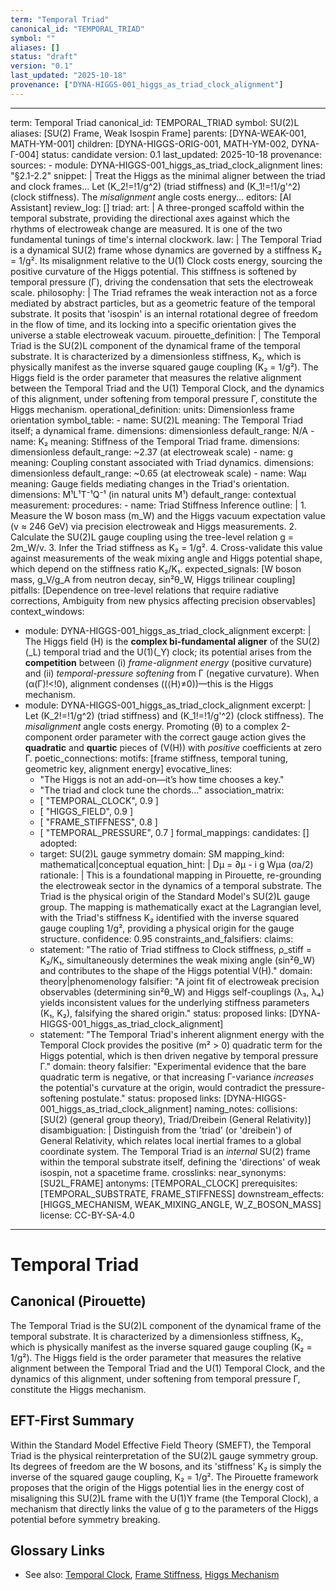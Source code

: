 ```yaml
---
term: "Temporal Triad"
canonical_id: "TEMPORAL_TRIAD"
symbol: ""
aliases: []
status: "draft"
version: "0.1"
last_updated: "2025-10-18"
provenance: ["DYNA-HIGGS-001_higgs_as_triad_clock_alignment"]
---
```


---
term: Temporal Triad
canonical_id: TEMPORAL_TRIAD
symbol: SU(2)L
aliases: [SU(2) Frame, Weak Isospin Frame]
parents: [DYNA-WEAK-001, MATH-YM-001]
children: [DYNA-HIGGS-ORIG-001, MATH-YM-002, DYNA-Γ-004]
status: candidate
version: 0.1
last_updated: 2025-10-18
provenance:
  sources:
    - module: DYNA-HIGGS-001_higgs_as_triad_clock_alignment
      lines: "§2.1-2.2"
      snippet: |
        Treat the Higgs as the minimal aligner between the triad and clock frames...
        Let (K_2!=!1/g^2) (triad stiffness) and (K_1!=!1/g'^2) (clock stiffness). The *misalignment* angle costs energy...
  editors: [AI Assistant]
  review_log: []
triad:
  art: |
    A three-pronged scaffold within the temporal substrate, providing the directional axes against which the rhythms of electroweak change are measured. It is one of the two fundamental tunings of time's internal clockwork.
  law: |
    The Temporal Triad is a dynamical SU(2) frame whose dynamics are governed by a stiffness K₂ = 1/g². Its misalignment relative to the U(1) Clock costs energy, sourcing the positive curvature of the Higgs potential. This stiffness is softened by temporal pressure (Γ), driving the condensation that sets the electroweak scale.
  philosophy: |
    The Triad reframes the weak interaction not as a force mediated by abstract particles, but as a geometric feature of the temporal substrate. It posits that 'isospin' is an internal rotational degree of freedom in the flow of time, and its locking into a specific orientation gives the universe a stable electroweak vacuum.
pirouette_definition: |
  The Temporal Triad is the SU(2)L component of the dynamical frame of the temporal substrate. It is characterized by a dimensionless stiffness, K₂, which is physically manifest as the inverse squared gauge coupling (K₂ = 1/g²). The Higgs field is the order parameter that measures the relative alignment between the Temporal Triad and the U(1) Temporal Clock, and the dynamics of this alignment, under softening from temporal pressure Γ, constitute the Higgs mechanism.
operational_definition:
  units: Dimensionless frame orientation
  symbol_table:
    - name: SU(2)L
      meaning: The Temporal Triad itself; a dynamical frame.
      dimensions: dimensionless
      default_range: N/A
    - name: K₂
      meaning: Stiffness of the Temporal Triad frame.
      dimensions: dimensionless
      default_range: ~2.37 (at electroweak scale)
    - name: g
      meaning: Coupling constant associated with Triad dynamics.
      dimensions: dimensionless
      default_range: ~0.65 (at electroweak scale)
    - name: Waμ
      meaning: Gauge fields mediating changes in the Triad's orientation.
      dimensions: M¹L¹T⁻¹Q⁻¹ (in natural units M¹)
      default_range: contextual
  measurement:
    procedures:
      - name: Triad Stiffness Inference
        outline: |
          1. Measure the W boson mass (m_W) and the Higgs vacuum expectation value (v ≈ 246 GeV) via precision electroweak and Higgs measurements.
          2. Calculate the SU(2)L gauge coupling using the tree-level relation g = 2m_W/v.
          3. Infer the Triad stiffness as K₂ = 1/g².
          4. Cross-validate this value against measurements of the weak mixing angle and Higgs potential shape, which depend on the stiffness ratio K₂/K₁.
        expected_signals: [W boson mass, g_V/g_A from neutron decay, sin²θ_W, Higgs trilinear coupling]
        pitfalls: [Dependence on tree-level relations that require radiative corrections, Ambiguity from new physics affecting precision observables]
context_windows:
  - module: DYNA-HIGGS-001_higgs_as_triad_clock_alignment
    excerpt: |
      The Higgs field (H) is the **complex bi-fundamental aligner** of the SU(2)(_L) temporal triad and the U(1)(_Y) clock; its potential arises from the **competition** between (i) *frame-alignment energy* (positive curvature) and (ii) *temporal-pressure softening* from Γ (negative curvature). When (α(Γ)!<!0), alignment condenses ((⟨H⟩≠0))—this is the Higgs mechanism.
  - module: DYNA-HIGGS-001_higgs_as_triad_clock_alignment
    excerpt: |
      Let (K_2!=!1/g^2) (triad stiffness) and (K_1!=!1/g'^2) (clock stiffness). The *misalignment* angle costs energy. Promoting (θ) to a complex 2-component order parameter with the correct gauge action gives the **quadratic** and **quartic** pieces of (V(H)) with *positive* coefficients at zero Γ.
poetic_connections:
  motifs: [frame stiffness, temporal tuning, geometric key, alignment energy]
  evocative_lines:
    - "The Higgs is not an add-on—it’s how time chooses a key."
    - "The triad and clock tune the chords..."
  association_matrix:
    - [ "TEMPORAL_CLOCK", 0.9 ]
    - [ "HIGGS_FIELD", 0.9 ]
    - [ "FRAME_STIFFNESS", 0.8 ]
    - [ "TEMPORAL_PRESSURE", 0.7 ]
formal_mappings:
  candidates: []
  adopted:
    - target: SU(2)L gauge symmetry
      domain: SM
      mapping_kind: mathematical|conceptual
      equation_hint: |
        Dμ = ∂μ - i g Wμa (σa/2)
      rationale: |
        This is a foundational mapping in Pirouette, re-grounding the electroweak sector in the dynamics of a temporal substrate. The Triad is the physical origin of the Standard Model's SU(2)L gauge group. The mapping is mathematically exact at the Lagrangian level, with the Triad's stiffness K₂ identified with the inverse squared gauge coupling 1/g², providing a physical origin for the gauge structure.
      confidence: 0.95
constraints_and_falsifiers:
  claims:
    - statement: "The ratio of Triad stiffness to Clock stiffness, ρ_stiff = K₂/K₁, simultaneously determines the weak mixing angle (sin²θ_W) and contributes to the shape of the Higgs potential V(H)."
      domain: theory|phenomenology
      falsifier: "A joint fit of electroweak precision observables (determining sin²θ_W) and Higgs self-couplings (λ₃, λ₄) yields inconsistent values for the underlying stiffness parameters (K₁, K₂), falsifying the shared origin."
      status: proposed
      links: [DYNA-HIGGS-001_higgs_as_triad_clock_alignment]
    - statement: "The Temporal Triad's inherent alignment energy with the Temporal Clock provides the positive (m² > 0) quadratic term for the Higgs potential, which is then driven negative by temporal pressure Γ."
      domain: theory
      falsifier: "Experimental evidence that the bare quadratic term is negative, or that increasing Γ-variance *increases* the potential's curvature at the origin, would contradict the pressure-softening postulate."
      status: proposed
      links: [DYNA-HIGGS-001_higgs_as_triad_clock_alignment]
naming_notes:
  collisions: [SU(2) (general group theory), Triad/Dreibein (General Relativity)]
  disambiguation: |
    Distinguish from the 'triad' (or 'dreibein') of General Relativity, which relates local inertial frames to a global coordinate system. The Temporal Triad is an *internal* SU(2) frame within the temporal substrate itself, defining the 'directions' of weak isospin, not a spacetime frame.
crosslinks:
  near_synonyms: [SU2L_FRAME]
  antonyms: [TEMPORAL_CLOCK]
  prerequisites: [TEMPORAL_SUBSTRATE, FRAME_STIFFNESS]
  downstream_effects: [HIGGS_MECHANISM, WEAK_MIXING_ANGLE, W_Z_BOSON_MASS]
license: CC-BY-SA-4.0
---

# Temporal Triad

## Canonical (Pirouette)
The Temporal Triad is the SU(2)L component of the dynamical frame of the temporal substrate. It is characterized by a dimensionless stiffness, K₂, which is physically manifest as the inverse squared gauge coupling (K₂ = 1/g²). The Higgs field is the order parameter that measures the relative alignment between the Temporal Triad and the U(1) Temporal Clock, and the dynamics of this alignment, under softening from temporal pressure Γ, constitute the Higgs mechanism.

## EFT-First Summary
Within the Standard Model Effective Field Theory (SMEFT), the Temporal Triad is the physical reinterpretation of the SU(2)L gauge symmetry group. Its degrees of freedom are the W bosons, and its 'stiffness' K₂ is simply the inverse of the squared gauge coupling, K₂ = 1/g². The Pirouette framework proposes that the origin of the Higgs potential lies in the energy cost of misaligning this SU(2)L frame with the U(1)Y frame (the Temporal Clock), a mechanism that directly links the value of g to the parameters of the Higgs potential before symmetry breaking.

## Glossary Links
- See also: [Temporal Clock](<#>), [Frame Stiffness](<#>), [Higgs Mechanism](<#>)